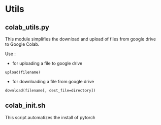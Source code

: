 # Utils
## colab_utils.py
This module simplifies the download and upload of files from google drive to Google Colab.

Use :
- for uploading a file to google drive
```
upload(filename)
```

- for downloading a file from google drive
```
download(filename[, dest_file=directory])
```

## colab_init.sh
This script automatizes the install of pytorch
